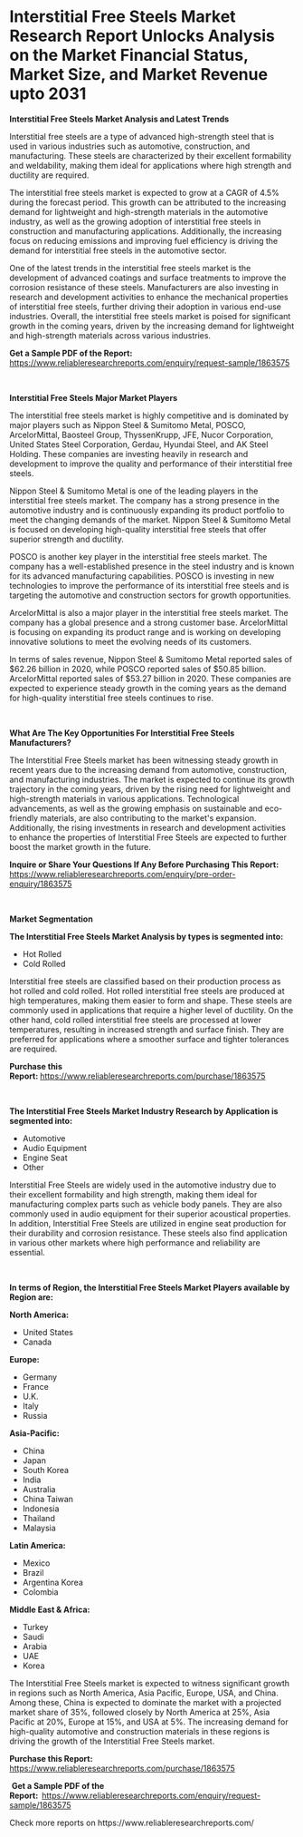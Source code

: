<p><h1>Interstitial Free Steels Market Research Report Unlocks Analysis on the Market Financial Status, Market Size, and Market Revenue upto 2031</h1></p><p><strong>Interstitial Free Steels Market Analysis and Latest Trends</strong></p>
<p><p>Interstitial free steels are a type of advanced high-strength steel that is used in various industries such as automotive, construction, and manufacturing. These steels are characterized by their excellent formability and weldability, making them ideal for applications where high strength and ductility are required.</p><p>The interstitial free steels market is expected to grow at a CAGR of 4.5% during the forecast period. This growth can be attributed to the increasing demand for lightweight and high-strength materials in the automotive industry, as well as the growing adoption of interstitial free steels in construction and manufacturing applications. Additionally, the increasing focus on reducing emissions and improving fuel efficiency is driving the demand for interstitial free steels in the automotive sector.</p><p>One of the latest trends in the interstitial free steels market is the development of advanced coatings and surface treatments to improve the corrosion resistance of these steels. Manufacturers are also investing in research and development activities to enhance the mechanical properties of interstitial free steels, further driving their adoption in various end-use industries. Overall, the interstitial free steels market is poised for significant growth in the coming years, driven by the increasing demand for lightweight and high-strength materials across various industries.</p></p>
<p><strong>Get a Sample PDF of the Report:&nbsp;</strong> <a href="https://www.reliableresearchreports.com/enquiry/request-sample/1863575">https://www.reliableresearchreports.com/enquiry/request-sample/1863575</a></p>
<p>&nbsp;</p>
<p><strong>Interstitial Free Steels Major Market Players</strong></p>
<p><p>The interstitial free steels market is highly competitive and is dominated by major players such as Nippon Steel & Sumitomo Metal, POSCO, ArcelorMittal, Baosteel Group, ThyssenKrupp, JFE, Nucor Corporation, United States Steel Corporation, Gerdau, Hyundai Steel, and AK Steel Holding. These companies are investing heavily in research and development to improve the quality and performance of their interstitial free steels.</p><p>Nippon Steel & Sumitomo Metal is one of the leading players in the interstitial free steels market. The company has a strong presence in the automotive industry and is continuously expanding its product portfolio to meet the changing demands of the market. Nippon Steel & Sumitomo Metal is focused on developing high-quality interstitial free steels that offer superior strength and ductility.</p><p>POSCO is another key player in the interstitial free steels market. The company has a well-established presence in the steel industry and is known for its advanced manufacturing capabilities. POSCO is investing in new technologies to improve the performance of its interstitial free steels and is targeting the automotive and construction sectors for growth opportunities.</p><p>ArcelorMittal is also a major player in the interstitial free steels market. The company has a global presence and a strong customer base. ArcelorMittal is focusing on expanding its product range and is working on developing innovative solutions to meet the evolving needs of its customers.</p><p>In terms of sales revenue, Nippon Steel & Sumitomo Metal reported sales of $62.26 billion in 2020, while POSCO reported sales of $50.85 billion. ArcelorMittal reported sales of $53.27 billion in 2020. These companies are expected to experience steady growth in the coming years as the demand for high-quality interstitial free steels continues to rise.</p></p>
<p>&nbsp;</p>
<p><strong>What Are The Key Opportunities For Interstitial Free Steels Manufacturers?</strong></p>
<p><p>The Interstitial Free Steels market has been witnessing steady growth in recent years due to the increasing demand from automotive, construction, and manufacturing industries. The market is expected to continue its growth trajectory in the coming years, driven by the rising need for lightweight and high-strength materials in various applications. Technological advancements, as well as the growing emphasis on sustainable and eco-friendly materials, are also contributing to the market's expansion. Additionally, the rising investments in research and development activities to enhance the properties of Interstitial Free Steels are expected to further boost the market growth in the future.</p></p>
<p><strong>Inquire or Share Your Questions If Any Before Purchasing This Report:</strong> <a href="https://www.reliableresearchreports.com/enquiry/pre-order-enquiry/1863575">https://www.reliableresearchreports.com/enquiry/pre-order-enquiry/1863575</a></p>
<p>&nbsp;</p>
<p><strong>Market Segmentation</strong></p>
<p><strong>The Interstitial Free Steels Market Analysis by types is segmented into:</strong></p>
<p><ul><li>Hot Rolled</li><li>Cold Rolled</li></ul></p>
<p><p>Interstitial free steels are classified based on their production process as hot rolled and cold rolled. Hot rolled interstitial free steels are produced at high temperatures, making them easier to form and shape. These steels are commonly used in applications that require a higher level of ductility. On the other hand, cold rolled interstitial free steels are processed at lower temperatures, resulting in increased strength and surface finish. They are preferred for applications where a smoother surface and tighter tolerances are required.</p></p>
<p><strong>Purchase this Report:&nbsp;</strong><a href="https://www.reliableresearchreports.com/purchase/1863575">https://www.reliableresearchreports.com/purchase/1863575</a></p>
<p>&nbsp;</p>
<p><strong>The Interstitial Free Steels Market Industry Research by Application is segmented into:</strong></p>
<p><ul><li>Automotive</li><li>Audio Equipment</li><li>Engine Seat</li><li>Other</li></ul></p>
<p><p>Interstitial Free Steels are widely used in the automotive industry due to their excellent formability and high strength, making them ideal for manufacturing complex parts such as vehicle body panels. They are also commonly used in audio equipment for their superior acoustical properties. In addition, Interstitial Free Steels are utilized in engine seat production for their durability and corrosion resistance. These steels also find application in various other markets where high performance and reliability are essential.</p></p>
<p>&nbsp;</p>
<p><strong>In terms of Region, the Interstitial Free Steels Market Players available by Region are:</strong></p>
<p>
    <p> <strong> North America: </strong>
        <ul>
            <li>United States</li>
            <li>Canada</li>
        </ul>
        </p> 
    <p> <strong> Europe: </strong>
        <ul>
            <li>Germany</li>
            <li>France</li>
            <li>U.K.</li>
            <li>Italy</li>
            <li>Russia</li>
        </ul>
        </p> 
    <p> <strong> Asia-Pacific: </strong>
        <ul>
            <li>China</li>
            <li>Japan</li>
            <li>South Korea</li>
            <li>India</li>
            <li>Australia</li>
            <li>China Taiwan</li>
            <li>Indonesia</li>
            <li>Thailand</li>
            <li>Malaysia</li>
        </ul>
        </p> 
    <p> <strong> Latin America: </strong>
        <ul>
            <li>Mexico</li>
            <li>Brazil</li>
            <li>Argentina Korea</li>
            <li>Colombia</li>
        </ul>
        </p> 
    <p> <strong> Middle East & Africa: </strong>
        <ul>
            <li>Turkey</li>
            <li>Saudi</li>
            <li>Arabia</li>
            <li>UAE</li>
            <li>Korea</li>
        </ul>
    </p>
    </p>
<p><p>The Interstitial Free Steels market is expected to witness significant growth in regions such as North America, Asia Pacific, Europe, USA, and China. Among these, China is expected to dominate the market with a projected market share of 35%, followed closely by North America at 25%, Asia Pacific at 20%, Europe at 15%, and USA at 5%. The increasing demand for high-quality automotive and construction materials in these regions is driving the growth of the Interstitial Free Steels market.</p></p>
<p><strong>Purchase this Report: </strong><a href="https://www.reliableresearchreports.com/purchase/1863575">https://www.reliableresearchreports.com/purchase/1863575</a></p>
<p>&nbsp;<strong>Get a Sample PDF of the Report:&nbsp;&nbsp;</strong><a href="https://www.reliableresearchreports.com/enquiry/request-sample/1863575">https://www.reliableresearchreports.com/enquiry/request-sample/1863575</a></p>
<p><strong></strong></p>
<p>Check more reports on https://www.reliableresearchreports.com/</p>